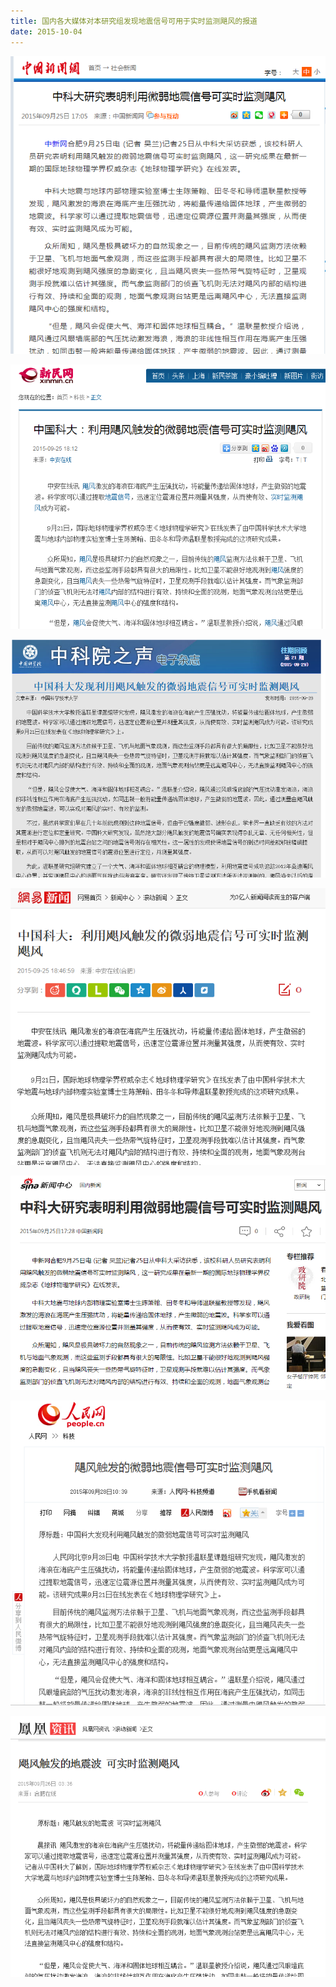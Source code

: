 ```yaml
---
title: 国内各大媒体对本研究组发现地震信号可用于实时监测飓风的报道
date: 2015-10-04
---
```


![](sandy-1.png)

![](sandy-2.png)

![](sandy-3.png)

![](sandy-4.png)

![](sandy-5.png)

![](sandy-6.png)

![](sandy-7.png)
